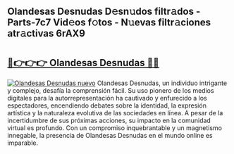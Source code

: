 ## Olandesas Desnudas D𝚎sn𝚞dos filtr𝚊dos - Parts-7c7 Vid𝚎os f𝚘tos - N𝚞evas filtr𝚊ciones atr𝚊ctivas 6rAX9

# <h2><a href="http://mbarsl.tromn.icu/?c=Olandesas+Desnudas">🔗👉👉👉 Olandesas Desnudas 🔗🔗</a></h2>

[![Olandesas Desnudas nuevo](https://i.imgur.com/pEAQMta.gif)](http://mbarsl.tromn.icu/?c=Olandesas+Desnudas)
Olandesas Desnudas, un individuo intrigante y complejo, desafía la comprensión fácil. Su uso pionero de los medios digitales para la autorrepresentación ha cautivado y enfurecido a los espectadores, encendiendo debates sobre la identidad, la expresión artística y la naturaleza evolutiva de las sociedades en línea. A pesar de la incertidumbre de sus próximas acciones, su impacto en la comunidad virtual es profundo. Con un compromiso inquebrantable y un magnetismo innegable, la presencia de Olandesas Desnudas en el mundo online es imparable.
